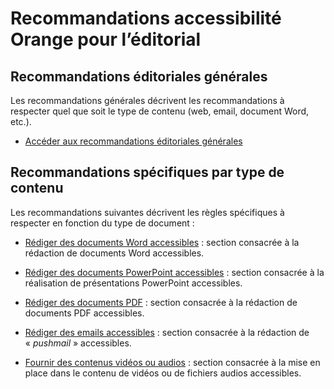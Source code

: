 # Recommandations accessibilité Orange pour l’éditorial

<script>$(document).ready(function () {
    setBreadcrumb([{"label":"Présentation"}]);
});</script>

## Recommandations éditoriales générales
Les recommandations générales décrivent les recommandations à respecter quel que soit le type de contenu (web, email, document Word, etc.).
<ul role="presentation">
<li><a href="./editorial.html">Accéder aux recommandations éditoriales générales</a></li>
</ul>

## Recommandations spécifiques par type de contenu
Les recommandations suivantes décrivent les règles spécifiques à respecter en fonction du type de document&nbsp;:
- [Rédiger des documents Word accessibles](./word.html)&nbsp;: section consacrée à la rédaction de documents Word accessibles.

- [Rédiger des documents PowerPoint accessibles](./powerpoint.html)&nbsp;: section consacrée à la réalisation de présentations PowerPoint accessibles.

- [Rédiger des documents PDF](./pdf.html)&nbsp;: section consacrée à la rédaction de documents PDF accessibles.

- [Rédiger des emails accessibles](./pushmail.html)&nbsp;: section consacrée à la rédaction de «&nbsp;<i lang="en">pushmail</i>&nbsp;» accessibles.

- [Fournir des contenus vidéos ou audios](./video_audio.html)&nbsp;: section consacrée à la mise en place dans le contenu de vidéos ou de fichiers audios accessibles.

&nbsp;
<!--  This file is part of a11y-guidelines | Our vision of mobile & web accessibility guidelines and best practices, with valid/invalid examples.
 Copyright (C) 2016  Orange SA
 See the Creative Commons Legal Code Attribution-ShareAlike 3.0 Unported License for more details (LICENSE file). -->